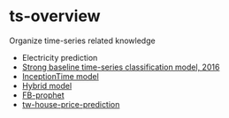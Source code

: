 # ts-overview
Organize time-series related knowledge
- Electricity prediction
- [Strong baseline time-series classification model, 2016](https://github.com/AbandonBlue/daily-ds/blob/main/model/time-series/%E6%99%82%E9%96%93%E5%BA%8F%E5%88%97%E5%88%86%E9%A1%9E%E6%A8%A1%E5%9E%8B.ipynb)
- [InceptionTime model](https://github.com/AbandonBlue/daily-ds/blob/main/model/time-series/%E6%99%82%E9%96%93%E5%BA%8F%E5%88%97%E5%88%86%E9%A1%9E_InceptionTime.ipynb)
- [Hybrid model](https://github.com/AbandonBlue/ts-overview/tree/main/deep-hybrid)
- [FB-prophet](https://github.com/AbandonBlue/ts-overview/tree/main/fb-prophet)
- [tw-house-price-prediction](https://github.com/AbandonBlue/tw-house-price-prediction)
